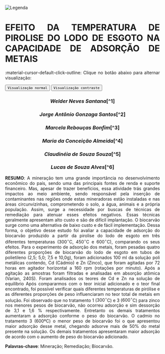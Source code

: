 
![Legenda](../imagens/capitulo.png)


# **EFEITO DA TEMPERATURA DE PIROLISE DO LODO DE ESGOTO NA CAPACIDADE DE ADSORÇÃO DE METAIS**

:material-cursor-default-click-outline: Clique no botão abaixo para alternar visualização:

<div class="tx-switch">
  <button data-md-color-scheme="default"><code>Visualização normal</code></button>
  <button data-md-color-scheme="slate"><code>Visualização contraste</code></button>
</div>

<script>
  var buttons = document.querySelectorAll("button[data-md-color-scheme]")
  buttons.forEach(function(button) {
    button.addEventListener("click", function() {
      var attr = this.getAttribute("data-md-color-scheme")
      document.body.setAttribute("data-md-color-scheme", attr)
      var name = document.querySelector("#__code_0 code span:nth-child(7)")
      name.textContent = attr
    })
  })
</script>

<style>
body {text-align: justify}
div.a {
  text-indent: 50px;
}
p.recuo {
  padding-left: 130px;
  font-size: small;
  text-align: justify;
}
</style>

<center><h3><em>Welder Neves Santana</em>[^1]</h3></center>

<center><h3><em>Jorge Antônio Gonzaga Santos</em>[^2]</h3></center>

<center><h3><em>Marcela Rebouças Bonfim</em>[^3]</h3></center>

<center><h3><em>Maria da Conceição Almeida</em>[^4]</h3></center>

<center><h3><em>Claudinéia de Souza Souza</em>[^5]</h3></center>

<center><h3><em>Lucas de Souza Alves</em>[^6]</h3></center>

[^1]: Graduando em Agronomia pela Universidade Federal do
		Recôncavo da Bahia, Cruz das Almas, BA wellnevess@gmail.com.

[^2]: Professor da Universidade
		Federal do Recôncavo da Bahia, Cruz das Almas, BA
		gonzaga.jorgeas@gmail.com.

[^3]: Professor da Universidade
		Federal do Recôncavo da Bahia, Cruz das Almas, BA
    reboucas.marcela@gmail.com.

[^4]: Pós Doutora em Solos e Qualidade de Ecossistema,
		Cruz das Almas, BA marycalmeida@yahoo.com.br.

[^5]: Mestranda do Programa de Pós-Graduação em Solos e
		Qualidade de Ecossistemas, Cruz das Almas, BA cssouzaufrb@gmail.com.

[^6]: Graduando em Agronomia pela Universidade Federal do
		Recôncavo da Bahia, Cruz das Almas, BA. E-mail: lucasagro15@gmail.com.


**RESUMO**: A mineração tem uma grande importância no desenvolvimento
econômico do país, sendo uma das principais fontes de renda e suporte
financeiro. Mas, apesar de trazer benefícios, essa atividade trás
grandes impactos ao meio ambiente, sendo responsável pela inserção de
contaminantes nas regiões onde estas mineradoras estão instaladas e nas
áreas circunvizinhas, comprometendo o solo, a água, animais e a própria
população. Assim, surge a necessidade por buscas de técnicas de
remediação para atenuar esses efeitos negativos. Essas técnicas
geralmente apresentam alto custo e são de difícil implantação. O
biocarvão surge como uma alternativa de baixo custo e de fácil
implementação. Dessa forma, o objetivo desse estudo foi avaliar a
capacidade de adsorção do biocarvão produzido a partir da pirolise do
lodo de esgoto em três diferentes temperaturas ($300^{\circ}$C, $450^{\circ}$C e $600^{\circ}$C),
comparando os seus efeitos. Para o experimento de adsorção dos metais,
foram pesadas quatro diferentes proporções de biocarvão do lodo de
esgoto em tubos de polietileno (2,5; 5,0; 7,5 e 10,0g), foram
adicionados 100 ml da solução poli metálicas contendo, Cd (Cádmio) e Zn
(Zinco), que foram agitadas por 72 horas em agitador horizontal a 160
rpm (rotações por minuto). Após a agitação as amostras foram filtradas e
analisadas em absorção atômica (Varian, 240S). Foram analisados os
teores de Cd e Zn na solução de equilíbrio Após compararmos com o teor
inicial adicionado e o teor final encontrado, foi possível verificar
quais diferentes temperaturas de pirólise e as diferentes proporções de
peso influenciaram no teor total de metais em solução. Foi observado que
no tratamento 1 ($300^{\circ}$C) e 3 ($600^{\circ}$C) para zinco nos menores pesos de
biocarvão, não ocorreu adsorção e sim dessorção de 3,1 e 1,6 \%
respectivamente. Entretanto os demais tratamentos aumentaram a adsorção
conforme o peso do biocarvão. O cadmio no tratamento 3 (600ºC) o menor
peso de biocarvão foi o que apresentou maior adsorção desse metal,
chegando adsorve mais de 50\% do metal presente na solução. Os demais
tratamentos apresentaram maior adsorção de acordo com o aumento de peso
do biocarvão adicionado.

**Palavras-chave**: Mineração; Remediação; Biocarvão.
